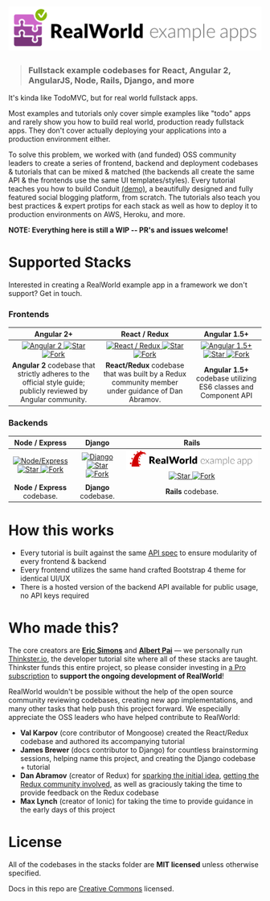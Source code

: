 # ![RealWorld Example Applications](media/realworld.png)

> ### Fullstack example codebases for React, Angular 2, AngularJS, Node, Rails, Django, and more

It's kinda like TodoMVC, but for real world fullstack apps.

Most examples and tutorials only cover simple examples like "todo" apps and rarely show you how to build real world, production ready fullstack apps. They don't cover actually deploying your applications into a production environment either.

To solve this problem, we worked with (and funded) OSS community leaders to create a series of frontend, backend and deployment codebases & tutorials that can be mixed & matched (the backends all create the same API & the frontends use the same UI templates/styles). Every tutorial teaches you how to build Conduit [(demo)](https://angularjs.realworld.io), a beautifully designed and fully featured social blogging platform, from scratch. The tutorials also teach you best practices & expert protips for each stack as well as how to deploy it to production environments on AWS, Heroku, and more.

**NOTE: Everything here is still a WIP -- PR's and issues welcome!**

# Supported Stacks

Interested in creating a RealWorld example app in a framework we don't support? Get in touch.

### Frontends

| Angular 2+         |     React / Redux      |          Angular 1.5+ |
| :---:         |     :---:      |          :---: |
| [![Angular 2](https://raw.githubusercontent.com/gothinkster/angular2-realworld-example-app/master/logo.png) ![Star](https://img.shields.io/github/stars/gothinkster/angular2-realworld-example-app.svg?style=social&label=Star) ![Fork](https://img.shields.io/github/forks/gothinkster/angular2-realworld-example-app.svg?style=social&label=Fork)](https://github.com/GoThinkster/angular2-realworld-example-app) | [![React / Redux](https://raw.githubusercontent.com/gothinkster/react-redux-realworld-example-app/master/project-logo.png) ![Star](https://img.shields.io/github/stars/gothinkster/react-redux-realworld-example-app.svg?style=social&label=Star) ![Fork](https://img.shields.io/github/forks/gothinkster/react-redux-realworld-example-app.svg?style=social&label=Fork)](https://github.com/GoThinkster/react-redux-realworld-example-app) | [![Angular 1.5+](https://raw.githubusercontent.com/gothinkster/angularjs-realworld-example-app/master/project-logo.png) ![Star](https://img.shields.io/github/stars/gothinkster/angularjs-realworld-example-app.svg?style=social&label=Star) ![Fork](https://img.shields.io/github/forks/gothinkster/angularjs-realworld-example-app.svg?style=social&label=Fork)](https://github.com/gothinkster/angularjs-realworld-example-app) |
| **Angular 2** codebase that strictly adheres to the official style guide; publicly reviewed by Angular community. | **React/Redux** codebase that was built by a Redux community member under guidance of Dan Abramov. | **Angular 1.5+** codebase utilizing ES6 classes and Component API |


### Backends

| Node / Express         |     Django      |          Rails |
| :---:         |     :---:      |          :---: |
| [![Node/Express](https://raw.githubusercontent.com/gothinkster/node-express-realworld-example-app/master/project-logo.png)![Star](https://img.shields.io/github/stars/gothinkster/node-express-realworld-example-app.svg?style=social&label=Star) ![Fork](https://img.shields.io/github/forks/gothinkster/node-express-realworld-example-app.svg?style=social&label=Fork)](https://github.com/gothinkster/node-express-realworld-example-app) | [![Django](https://raw.githubusercontent.com/gothinkster/django-realworld-example-app/master/project-logo.png) ![Star](https://img.shields.io/github/stars/gothinkster/django-realworld-example-app.svg?style=social&label=Star) ![Fork](https://img.shields.io/github/forks/gothinkster/django-realworld-example-app.svg?style=social&label=Fork)](https://github.com/gothinkster/django-realworld-example-app) | [![Rails](https://raw.githubusercontent.com/gothinkster/rails-realworld-example-app/master/project-logo.png) ![Star](https://img.shields.io/github/stars/gothinkster/rails-realworld-example-app.svg?style=social&label=Star) ![Fork](https://img.shields.io/github/forks/gothinkster/rails-realworld-example-app.svg?style=social&label=Fork)](https://github.com/gothinkster/rails-realworld-example-app) |
| **Node / Express** codebase. | **Django** codebase. | **Rails** codebase. |



# How this works

- Every tutorial is built against the same [API spec](API.md) to ensure modularity of every frontend & backend 
- Every frontend utilizes the same hand crafted Bootstrap 4 theme for identical UI/UX
- There is a hosted version of the backend API available for public usage, no API keys required


# Who made this?

The core creators are **[Eric Simons](https://twitter.com/ericsimons40)** and **[Albert Pai](https://twitter.com/iamalbertpai)** &mdash; we personally run [Thinkster.io](https://thinkster.io), the developer tutorial site where all of these stacks are taught. Thinkster funds this entire project, so please consider investing in [a Pro subscription](https://thinkster.io/pro) to **support the ongoing development of RealWorld**!

RealWorld wouldn't be possible without the help of the open source community reviewing codebases, creating new app implementations, and many other tasks that help push this project forward. We especially appreciate the OSS leaders who have helped contribute to RealWorld:

- **Val Karpov** (core contributor of Mongoose) created the React/Redux codebase and authored its accompanying tutorial
- **James Brewer** (docs contributor to Django) for countless brainstorming sessions, helping name this project, and creating the Django codebase + tutorial
- **Dan Abramov** (creator of Redux) for [sparking the initial idea](https://twitter.com/dan_abramov/status/692009757775896577), [getting the Redux community involved](https://github.com/reactjs/redux/issues/1353), as well as graciously taking the time to provide feedback on the Redux codebase
- **Max Lynch** (creator of Ionic) for taking the time to provide guidance in the early days of this project



# License
All of the codebases in the stacks folder are **MIT licensed** unless otherwise specified.

Docs in this repo are [Creative Commons](https://creativecommons.org/licenses/by-nc-sa/4.0/) licensed.
